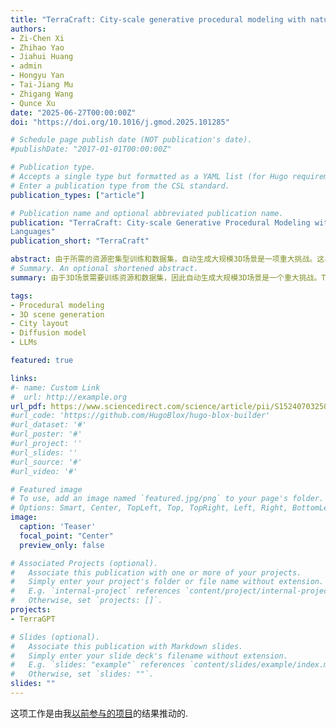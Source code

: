 ```yaml
---
title: "TerraCraft: City-scale generative procedural modeling with natural languages"
authors:
- Zi-Chen Xi
- Zhihao Yao
- Jiahui Huang
- admin
- Hongyu Yan
- Tai-Jiang Mu
- Zhigang Wang
- Qunce Xu
date: "2025-06-27T00:00:00Z"
doi: "https://doi.org/10.1016/j.gmod.2025.101285"

# Schedule page publish date (NOT publication's date).
#publishDate: "2017-01-01T00:00:00Z"

# Publication type.
# Accepts a single type but formatted as a YAML list (for Hugo requirements).
# Enter a publication type from the CSL standard.
publication_types: ["article"]

# Publication name and optional abbreviated publication name.
publication: "TerraCraft: City-scale Generative Procedural Modeling with Natural
Languages"
publication_short: "TerraCraft"

abstract: 由于所需的资源密集型训练和数据集，自动生成大规模3D场景是一项重大挑战。这与由于其卓越的速度和质量而变得容易获得的2D对应物形成鲜明对比。然而，之前在3D过程建模方面的工作已经证明，使用算法和用户定义规则的组合生成高质量资产是有希望的。为了充分利用2D生成模型和程序建模工具的优势，我们提出了TerraCraft，这是一个用于生成几何质量高的3D城市级场景的新框架。通过利用大型语言模型（LLM），TerraCraft可以从自然文本描述中生成城市规模的3D场景。凭借其直观的操作和强大的功能，TerraCraft使用户能够轻松地为各种应用程序（如虚拟现实和游戏设计）创建几何形状高质量的场景。我们通过广泛的实验和用户研究验证了TerraCraft的有效性，表明其性能优于现有的基线。
# Summary. An optional shortened abstract.
summary: 由于3D场景需要训练资源和数据集，因此自动生成大规模3D场景是一个重大挑战。TerraCraft使用户能够轻松创建高分辨率的详细场景，以用于各种应用。

tags:
- Procedural modeling
- 3D scene generation
- City layout
- Diffusion model
- LLMs

featured: true

links:
#- name: Custom Link
#  url: http://example.org
url_pdf: https://www.sciencedirect.com/science/article/pii/S1524070325000323/pdfft?md5=e89a339b709d47acbb2df619eeb0015d&pid=1-s2.0-S1524070325000323-main.pdf
#url_code: 'https://github.com/HugoBlox/hugo-blox-builder'
#url_dataset: '#'
#url_poster: '#'
#url_project: ''
#url_slides: ''
#url_source: '#'
#url_video: '#'

# Featured image
# To use, add an image named `featured.jpg/png` to your page's folder. 
# Options: Smart, Center, TopLeft, Top, TopRight, Left, Right, BottomLeft, Bottom, BottomRight
image:
  caption: 'Teaser'
  focal_point: "Center"
  preview_only: false

# Associated Projects (optional).
#   Associate this publication with one or more of your projects.
#   Simply enter your project's folder or file name without extension.
#   E.g. `internal-project` references `content/project/internal-project/index.md`.
#   Otherwise, set `projects: []`.
projects:
- TerraGPT

# Slides (optional).
#   Associate this publication with Markdown slides.
#   Simply enter your slide deck's filename without extension.
#   E.g. `slides: "example"` references `content/slides/example/index.md`.
#   Otherwise, set `slides: ""`.
slides: ""
---
```

这项工作是由我[以前参与的项目](/portfolio/content/project/TerraGPT)的结果推动的.
